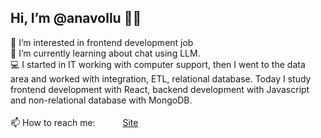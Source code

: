 ## Hi, I’m @anavollu 👋😊
👀 I’m interested in frontend development job
</br>
🌱 I’m currently learning about chat using LLM.
</br>
💻 I started in IT working with computer support, then I went to the data area and worked with integration, ETL, relational database.
Today I study frontend development with React, backend development with Javascript and non-relational database with MongoDB.
</br>
</br>
📫 How to reach me:
    <a href="https://www.linkedin.com/in/anavollu/" target="_blank"><img src="https://cdn-icons-png.flaticon.com/512/174/174857.png" width="16"/></a>
    <a href="mailto:acvollu@gmail.com" target="_blank"><img src="https://cdn-icons-png.flaticon.com/512/732/732200.png" width="16"/></a>
    <a href="https://anavollu.com.br" target="_blank">Site</a>
